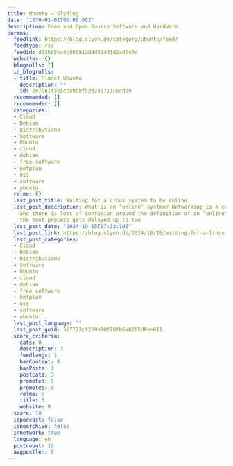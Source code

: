 ```yaml
---
title: Ubuntu – SlyBlog
date: "1970-01-01T00:00:00Z"
description: Free and Open Source Software and Hardware.
params:
  feedlink: https://blog.slyon.de/category/ubuntu/feed/
  feedtype: rss
  feedid: d13bb5ba4cd06912d9d52491d2ad640d
  websites: {}
  blogrolls: []
  in_blogrolls:
  - title: Planet Ubuntu
    description: ""
    id: 2e7081f355cc59bbf52d230711c6cd29
  recommended: []
  recommender: []
  categories:
  - Cloud
  - Debian
  - Distributions
  - Software
  - Ubuntu
  - cloud
  - debian
  - free software
  - netplan
  - oss
  - software
  - ubuntu
  relme: {}
  last_post_title: Waiting for a Linux system to be online
  last_post_description: What is an “online” system? Networking is a complex topic,
    and there is lots of confusion around the definition of an “online” system. Sometimes
    the boot process gets delayed up to two
  last_post_date: "2024-10-15T07:33:10Z"
  last_post_link: https://blog.slyon.de/2024/10/15/waiting-for-a-linux-system-to-be-online/
  last_post_categories:
  - Cloud
  - Debian
  - Distributions
  - Software
  - Ubuntu
  - cloud
  - debian
  - free software
  - netplan
  - oss
  - software
  - ubuntu
  last_post_language: ""
  last_post_guid: 527723cf269b80f78fb6a8265d8ee811
  score_criteria:
    cats: 0
    description: 3
    feedlangs: 1
    hasContent: 0
    hasPosts: 3
    postcats: 3
    promoted: 5
    promotes: 0
    relme: 0
    title: 3
    website: 0
  score: 18
  ispodcast: false
  isnoarchive: false
  innetwork: true
  language: en
  postcount: 10
  avgpostlen: 0
---
```

